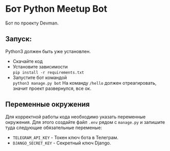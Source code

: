 # Бот Python Meetup Bot

Бот по проекту Devman.

## Запуск:

Python3 должен быть уже установлен.
* Скачайте код
* Установите зависимости  
```pip install -r requirements.txt```
* Запустите бот командой  
```python3 manage.py bot```
На команду `/hello` должен отреагировать, значит проект развернулся, все ок.

## Переменные окружения

Для корректной работы кода необходимо указать переменные окружения. Для этого создайте файл `.env` рядом с `manage.py` и запишите туда следующие обязательные переменые:
* `TELEGRAM_API_KEY` - Токен ключ бота в Телеграм.
* `DJANGO_SECRET_KEY` - Секретный ключ Django.
